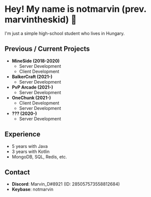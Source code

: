 # Hey! My name is notmarvin (prev. marvintheskid) 👋
I'm just a simple high-school student who lives in Hungary.

## Previous / Current Projects
* **MineSide (2018-2020)**
  * Server Development
  * Client Development
* **BalkerCraft (2021-)**
  * Server Development
* **PvP Arcade (2021-)**
  * Server Development
* **OneChunk (2021-)**
  * Client Development
  * Server Development
* **??? (2020-)**
  * Server Development

## Experience
* 5 years with Java
* 3 years with Kotlin
* MongoDB, SQL, Redis, etc.

## Contact
- **Discord**: Marvin_D#8921 (ID: 285057573558812684)
- **Keybase**: notmarvin
